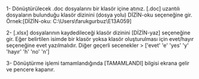 
1- Dönüştürülecek .doc dosyalarını bir klasör içine atınız. [.doc] uzantılı dosyaların bulunduğu klasör dizinini (dosya yolu) DİZİN-oku seçeneğine gir. Örnek:[DİZİN-oku: C:\Users\farukgurbuz\E13A059]

2- [.xlsx] dosyalarının kaydedileceği klasör dizinini [DİZİN-yaz] seçeneğine gir. Eğer belirtilen isimde bir klasör yoksa klasör oluşturulması için evet/hayır seçeneğine evet yazılmalıdır. Diğer geçerli secenekler > ['evet' 'e' 'yes' 'y' 'hayır' 'h' 'no' 'n']

3- Dönüştürme işlemi tamamlandığında [TAMAMLANDI] bilgisi ekrana gelir ve pencere kapanır.

